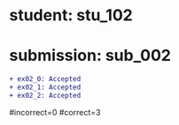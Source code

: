 # student: stu_102
# submission: sub_002

```diff
+ ex02_0: Accepted
+ ex02_1: Accepted
+ ex02_2: Accepted
```
#incorrect=0
#correct=3
